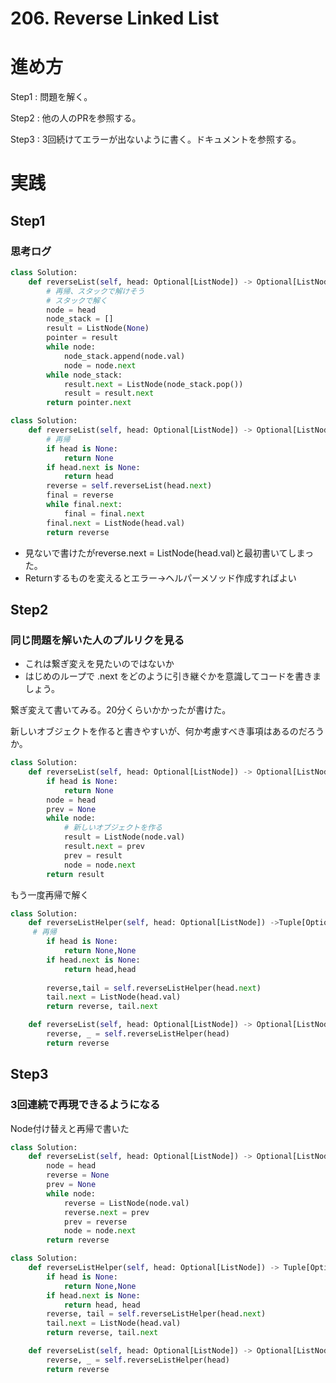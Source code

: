 # **206. Reverse Linked List**


# 進め方

Step1 : 問題を解く。

Step2 : 他の人のPRを参照する。

Step3 : 3回続けてエラーが出ないように書く。ドキュメントを参照する。

# 実践

## Step1

### 思考ログ

```python
class Solution:
    def reverseList(self, head: Optional[ListNode]) -> Optional[ListNode]:
        # 再帰、スタックで解けそう
        # スタックで解く
        node = head
        node_stack = []
        result = ListNode(None)
        pointer = result
        while node:
            node_stack.append(node.val)
            node = node.next
        while node_stack:
            result.next = ListNode(node_stack.pop())
            result = result.next
        return pointer.next
```

```python
class Solution:
    def reverseList(self, head: Optional[ListNode]) -> Optional[ListNode]:
        # 再帰
        if head is None:
            return None
        if head.next is None:
            return head
        reverse = self.reverseList(head.next)
        final = reverse
        while final.next:
            final = final.next
        final.next = ListNode(head.val)
        return reverse
```

- 見ないで書けたがreverse.next = ListNode(head.val)と最初書いてしまった。
- Returnするものを変えるとエラー→ヘルパーメソッド作成すればよい

## Step2

### 同じ問題を解いた人のプルリクを見る

- これは繋ぎ変えを見たいのではないか
- はじめのループで .next をどのように引き継ぐかを意識してコードを書きましょう。

繋ぎ変えて書いてみる。20分くらいかかったが書けた。

新しいオブジェクトを作ると書きやすいが、何か考慮すべき事項はあるのだろうか。

```python
class Solution:
    def reverseList(self, head: Optional[ListNode]) -> Optional[ListNode]:
        if head is None:
            return None
        node = head
        prev = None
        while node:
            # 新しいオブジェクトを作る
            result = ListNode(node.val)
            result.next = prev
            prev = result
            node = node.next
        return result
```

もう一度再帰で解く

```python
class Solution:
    def reverseListHelper(self, head: Optional[ListNode]) ->Tuple[Optional[ListNode],Optional[ListNode]]:
     # 再帰
        if head is None:
            return None,None
        if head.next is None:
            return head,head
        
        reverse,tail = self.reverseListHelper(head.next)
        tail.next = ListNode(head.val)
        return reverse, tail.next

    def reverseList(self, head: Optional[ListNode]) -> Optional[ListNode]:
        reverse, _ = self.reverseListHelper(head)
        return reverse
```

## Step3

### 3回連続で再現できるようになる

Node付け替えと再帰で書いた

```python
class Solution:
    def reverseList(self, head: Optional[ListNode]) -> Optional[ListNode]:
        node = head
        reverse = None
        prev = None
        while node:
            reverse = ListNode(node.val)
            reverse.next = prev
            prev = reverse
            node = node.next
        return reverse
```

```python
class Solution:
    def reverseListHelper(self, head: Optional[ListNode]) -> Tuple[Optional[ListNode],Optional[ListNode]]:
        if head is None:
            return None,None
        if head.next is None:
            return head, head
        reverse, tail = self.reverseListHelper(head.next)
        tail.next = ListNode(head.val)
        return reverse, tail.next

    def reverseList(self, head: Optional[ListNode]) -> Optional[ListNode]:
        reverse, _ = self.reverseListHelper(head)
        return reverse
```

